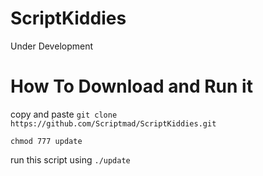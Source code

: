 # ScriptKiddies

Under Development

# How To Download and Run it

copy and paste 
`git clone https://github.com/Scriptmad/ScriptKiddies.git`

 `chmod 777 update`

run this script using `./update`
